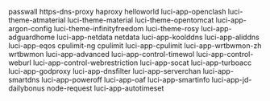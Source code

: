 passwall
https-dns-proxy
haproxy
helloworld
luci-app-openclash
luci-theme-atmaterial
luci-theme-material
luci-theme-opentomcat
luci-app-argon-config
luci-theme-infinityfreedom
luci-theme-rosy
luci-app-adguardhome
luci-app-netdata
netdata
luci-app-koolddns
luci-app-aliddns
luci-app-eqos
cpulimit-ng
cpulimit
luci-app-cpulimit
luci-app-wrtbwmon-zh
wrtbwmon
luci-app-advanced
luci-app-control-timewol
luci-app-control-weburl
luci-app-control-webrestriction
luci-app-socat
luci-app-turboacc
luci-app-godproxy
luci-app-dnsfilter
luci-app-serverchan
luci-app-smartdns
luci-app-poweroff
luci-app-oaf
luci-app-smartinfo
luci-app-jd-dailybonus
node-request
luci-app-autotimeset
